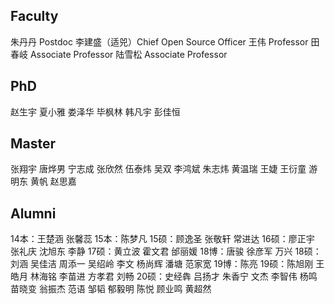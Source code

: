 ## Faculty
朱丹丹 Postdoc 
李建盛（适兕）Chief Open Source Officer 
王伟 Professor
田春岐 Associate Professor
陆雪松 Associate Professor

## PhD
赵生宇
夏小雅
娄泽华
毕枫林
韩凡宇
彭佳恒

## Master
张翔宇
唐烨男
宁志成
张欣然
伍泰炜
吴双
李鸿斌
朱志炜
黄温瑞
王婕
王衍童
游明东
黄帆
赵思嘉

## Alumni
14本：王楚涵 张馨蕊
15本：陈梦凡 
15硕：顾逸圣 张敬轩 常进达
16硕：廖正宇 张礼庆 沈旭东 李静
17硕：黄立波 霍文君 邰丽媛
18博：唐骏 徐彦军 万兴
18硕：刘涵 吴佳洁 周添一 吴绍岭 李文 杨尚辉 潘塘 范家宽
19博：陈亮
19硕：陈旭刚 王皓月 林海铭 李苗进 方孝君 刘畅
20硕：史经犇 吕扬才 朱香宁 文杰 李智伟 杨鸣 苗晓变 翁振杰 范语 邹韬 郁毅明 陈悦 顾业鸣 黄超然